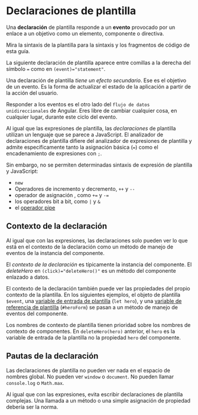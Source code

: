# Declaraciones de plantilla

Una **declaración** de plantilla responde a un **evento** provocado por un enlace a un objetivo
como un elemento, componente o directiva.

<div class="alert is-helpful">

Mira la <live-example name="template-syntax">sintaxis de la plantilla</live-example> para
la sintaxis y los fragmentos de código de esta guía.

</div>

La siguiente declaración de plantilla aparece entre comillas a la derecha del símbolo `=`&nbsp;como en `(event)="statement"`.

<code-example path="template-syntax/src/app/app.component.html" region="context-component-statement" header="src/app/app.component.html"></code-example>

Una declaración de plantilla *tiene un efecto secundario*.
Ese es el objetivo de un evento.
Es la forma de actualizar el estado de la aplicación a partir de la acción del usuario.

Responder a los eventos es el otro lado del `flujo de datos unidireccionales` de Angular.
Eres libre de cambiar cualquier cosa, en cualquier lugar, durante este ciclo del evento.

Al igual que las expresiones de plantilla, las *declaraciones* de plantilla utilizan un lenguaje que se parece a JavaScript.
El analizador de declaraciones de plantilla difiere del analizador de expresiones de plantilla y
admite específicamente tanto la asignación básica (`=`) como el encadenamiento de expresiones con <code>;</code>.

Sin embargo, no se permiten determinadas sintaxis de expresión de plantilla y JavaScript:

* <code>new</code>
* Operadores de incremento y decremento, `++` y `--`
* operador de asignación , como `+=` y `-=`
* los operadores bit a bit, como `|` y `&`
* el [operador pipe](guide/template-expression-operators#pipe)

## Contexto de la declaración

Al igual que con las expresiones, las declaraciones solo pueden ver lo que está en el contexto de la declaración
como un método de manejo de eventos de la instancia del componente.

El *contexto de la declaración* es típicamente la instancia del componente.
El *deleteHero* en `(click)="deleteHero()"` es un método del componente enlazado a datos.

<code-example path="template-syntax/src/app/app.component.html" region="context-component-statement" header="src/app/app.component.html"></code-example>

El contexto de la declaración también puede ver las propiedades del propio contexto de la plantilla.
En los siguientes ejemplos, el objeto de plantilla `$event`,
una [variable de entrada de plantilla](guide/built-in-directives#template-input-variable) (`let hero`),
y una [variable de referencia de plantilla](guide/template-reference-variables) (`#heroForm`)
se pasan a un método de manejo de eventos del componente.

<code-example path="template-syntax/src/app/app.component.html" region="context-var-statement" header="src/app/app.component.html"></code-example>

Los nombres de contexto de plantilla tienen prioridad sobre los nombres de contexto de componentes.
En `deleteHero(hero)` anterior, el `hero` es la variable de entrada de la plantilla
no la propiedad `hero` del componente.

## Pautas de la declaración

Las declaraciones de plantilla no pueden ver nada en el espacio de nombres global. No
pueden ver `window` o `document`.
No pueden llamar `console.log` o `Math.max`.

Al igual que con las expresiones, evita escribir declaraciones de plantilla complejas.
Una llamada a un método o una simple asignación de propiedad debería ser la norma.

